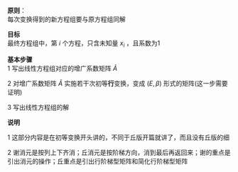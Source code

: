 **原则**：  
每次变换得到的新方程组要与原方程组同解  
  
**目标**  
最终方程组中，第 $i$ 个方程，只含未知量 $x_i$ ，且系数为1  
  
**基本步骤**  
1 写出线性方程组对应的增广系数矩阵 $\widetilde{A}$  
  
2 对增广系数矩阵 $\widetilde{A}$ 实施若干次初等**行**变换，变成 $(E,\beta)$ 形式的矩阵(这一步需要证明)  
  
3 写出线性方程组的解  
  
**说明**  
  
1 这部分内容是在初等变换开头讲的，不同于丘版开篇就讲了，而且没有丘版的细  
  
2 谢消元是按列上下齐消；丘消元是按阶梯方向，消到最后再返回来；谢的重点是引出消元的操作；丘重点是引出行阶梯型矩阵和简化行阶梯型矩阵  
